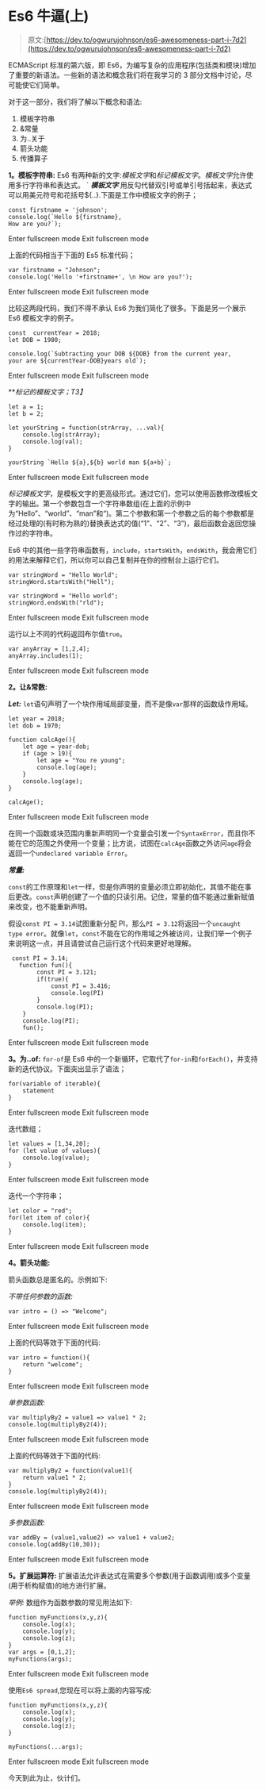 # Es6 牛逼(上)

> 原文:[https://dev.to/ogwurujohnson/es6-awesomeness-part-i-7d2](https://dev.to/ogwurujohnson/es6-awesomeness-part-i-7d2)

ECMAScript 标准的第六版，即 Es6，为编写复杂的应用程序(包括类和模块)增加了重要的新语法。一些新的语法和概念我们将在我学习的 3 部分文档中讨论，尽可能使它们简单。

对于这一部分，我们将了解以下概念和语法:

1.  模板字符串
2.  &常量
3.  为..关于
4.  箭头功能
5.  传播算子

**1。模板字符串:**
Es6 有两种新的文字:*模板文字*和*标记模板文字*。*模板文字*允许使用多行字符串和表达式。
`
***模板文字***
用反勾代替双引号或单引号括起来，表达式可以用美元符号和花括号${..}.下面是工作中模板文字的例子；

```
const firstname = 'johnson';
console.log(`Hello ${firstname},
How are you?`); 
```

Enter fullscreen mode Exit fullscreen mode

上面的代码相当于下面的 Es5 标准代码；

```
var firstname = "Johnson";
console.log('Hello '+firstname+', \n How are you?'); 
```

Enter fullscreen mode Exit fullscreen mode

比较这两段代码，我们不得不承认 Es6 为我们简化了很多。下面是另一个展示 Es6 模板文字的例子。

```
const  currentYear = 2018;  
let DOB = 1980;

console.log(`Subtracting your DOB ${DOB} from the current year, 
your are ${currentYear-DOB}years old`); 
```

Enter fullscreen mode Exit fullscreen mode

***标记的模板文字；*T3】**

```
let a = 1;
let b = 2;

let yourString = function(strArray, ...val){
    console.log(strArray);
    console.log(val);
}

yourString `Hello ${a},${b} world man ${a+b}`; 
```

Enter fullscreen mode Exit fullscreen mode

*标记模板文字*，是模板文字的更高级形式。通过它们，您可以使用函数修改模板文字的输出。第一个参数包含一个字符串数组(在上面的示例中为“Hello”、“world”、“man”和“)。第二个参数和第一个参数之后的每个参数都是经过处理的(有时称为熟的)替换表达式的值(“1”、“2”、“3”)，最后函数会返回您操作过的字符串。

Es6 中的其他一些字符串函数有，`include`，`startsWith`，`endsWith`，我会用它们的用法来解释它们，所以你可以自己复制并在你的控制台上运行它们。

```
var stringWord = "Hello World";
stringWord.startsWith("Hell");

var stringWord = "Hello world";
stringWord.endsWith("rld"); 
```

Enter fullscreen mode Exit fullscreen mode

运行以上不同的代码返回布尔值`true`。

```
var anyArray = [1,2,4];
anyArray.includes(1); 
```

Enter fullscreen mode Exit fullscreen mode

**2。让&常数:**

***Let:***
`let`语句声明了一个块作用域局部变量，而不是像`var`那样的函数级作用域。

```
let year = 2018;
let dob = 1970;

function calcAge(){
    let age = year-dob;
    if (age > 19){
        let age = "You re young";
        console.log(age);
    }
    console.log(age);
}

calcAge(); 
```

Enter fullscreen mode Exit fullscreen mode

在同一个函数或块范围内重新声明同一个变量会引发一个`SyntaxError`，而且你不能在它的范围之外使用一个变量；比方说，试图在`calcAge`函数之外访问`age`将会返回一个`undeclared variable Error`。

***常量:***

`const`的工作原理和`let`一样，但是你声明的变量必须立即初始化，其值不能在事后更改。`const`声明创建了一个值的只读引用。记住，常量的值不能通过重新赋值来改变，也不能重新声明。

假设`const PI = 3.14`试图重新分配 PI，那么`PI = 3.12`将返回一个`uncaught type error`。就像`let`，`const`不能在它的作用域之外被访问，让我们举一个例子来说明这一点，并且请尝试自己运行这个代码来更好地理解。

```
 const PI = 3.14;
   function fun(){
        const PI = 3.121;
        if(true){
            const PI = 3.416;
            console.log(PI)
        }
        console.log(PI);
    }
    console.log(PI);
    fun(); 
```

Enter fullscreen mode Exit fullscreen mode

**3。为..of:**
`for-of`是 Es6 中的一个新循环，它取代了`for-in`和`forEach()`，并支持新的迭代协议。下面突出显示了语法；

```
for(variable of iterable){
    statement
} 
```

Enter fullscreen mode Exit fullscreen mode

迭代数组；

```
let values = [1,34,20];
for (let value of values){
    console.log(value);
} 
```

Enter fullscreen mode Exit fullscreen mode

迭代一个字符串；

```
let color = "red";
for(let item of color){
    console.log(item);
} 
```

Enter fullscreen mode Exit fullscreen mode

**4。箭头功能:**

箭头函数总是匿名的。示例如下:

*不带任何参数的函数:*

```
var intro = () => "Welcome"; 
```

Enter fullscreen mode Exit fullscreen mode

上面的代码等效于下面的代码:

```
var intro = function(){
    return "welcome";
} 
```

Enter fullscreen mode Exit fullscreen mode

*单参数函数:*

```
var multiplyBy2 = value1 => value1 * 2;
console.log(multiplyBy2(4)); 
```

Enter fullscreen mode Exit fullscreen mode

上面的代码等效于下面的代码:

```
var multiplyBy2 = function(value1){
    return value1 * 2;
}
console.log(multiplyBy2(4)); 
```

Enter fullscreen mode Exit fullscreen mode

*多参数函数:*

```
var addBy = (value1,value2) => value1 + value2;
console.log(addBy(10,30)); 
```

Enter fullscreen mode Exit fullscreen mode

**5。扩展运算符:**
扩展语法允许表达式在需要多个参数(用于函数调用)或多个变量(用于析构赋值)的地方进行扩展。

*举例:*
数组作为函数参数的常见用法如下:

```
function myFunctions(x,y,z){
    console.log(x);
    console.log(y);
    console.log(z);
}
var args = [0,1,2];
myFunctions(args); 
```

Enter fullscreen mode Exit fullscreen mode

使用`Es6 spread`,您现在可以将上面的内容写成:

```
function myFunctions(x,y,z){
    console.log(x);
    console.log(y);
    console.log(z);
}

myFunctions(...args); 
```

Enter fullscreen mode Exit fullscreen mode

今天到此为止，伙计们。